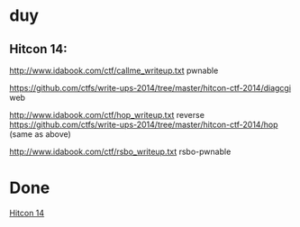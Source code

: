 # duy


## Hitcon 14:

http://www.idabook.com/ctf/callme_writeup.txt pwnable

https://github.com/ctfs/write-ups-2014/tree/master/hitcon-ctf-2014/diagcgi web

http://www.idabook.com/ctf/hop_writeup.txt reverse
https://github.com/ctfs/write-ups-2014/tree/master/hitcon-ctf-2014/hop (same as above)

http://www.idabook.com/ctf/rsbo_writeup.txt rsbo-pwnable






# Done
[Hitcon 14](https://github.com/ctfs/write-ups-2014/tree/master/hitcon-ctf-2014)
